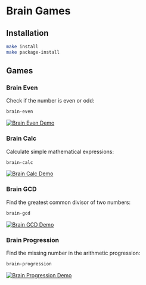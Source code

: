 # Brain Games

## Installation

```bash
make install
make package-install
```

## Games

### Brain Even
Check if the number is even or odd:

```bash
brain-even
```

[![Brain Even Demo](https://asciinema.org/a/tcrObO1yYyCQcMiEVDdspP2cW.png)](https://asciinema.org/a/tcrObO1yYyCQcMiEVDdspP2cW)

### Brain Calc
Calculate simple mathematical expressions:

```bash
brain-calc
```

[![Brain Calc Demo](https://asciinema.org/a/kAZ3yu1ReAljc0QOhzN2pSQvx.png)](https://asciinema.org/a/kAZ3yu1ReAljc0QOhzN2pSQvx)

### Brain GCD
Find the greatest common divisor of two numbers:

```bash
brain-gcd
```

[![Brain GCD Demo](https://asciinema.org/a/B2ZZMX6DpzluwaHLjOt9RxGz3.png)](https://asciinema.org/a/B2ZZMX6DpzluwaHLjOt9RxGz3)

### Brain Progression
Find the missing number in the arithmetic progression:

```bash
brain-progression
```

[![Brain Progression Demo](https://asciinema.org/a/rg5S8L1zWcN8UpdE6FPxzbPPc.png)](https://asciinema.org/a/rg5S8L1zWcN8UpdE6FPxzbPPc)
